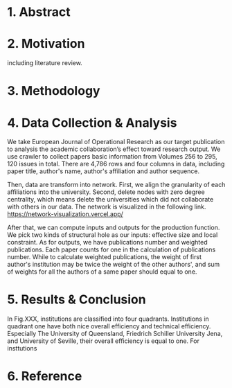 # 1. Abstract
# 2. Motivation
   including literature review.
# 3. Methodology
# 4. Data Collection & Analysis
We take European Journal of Operational Research as our target publication to analysis the academic collaboration’s effect toward research output. We use crawler to collect papers basic information from Volumes 256 to 295, 120 issues in total. There are 4,786 rows and four columns in data, including paper title, author's name, author's affiliation and author sequence.

Then, data are transform into network. First, we align the granularity of each affiliations into the university. Second, delete nodes with zero degree centrality, which means delete the universities which did not collaborate with others in our data. The network is visualized in the following link. https://network-visualization.vercel.app/
<!-- Add some description. ex. who is the centrality, where is NTU, Georgia Tech -->

After that, we can compute inputs and outputs for the production function. We pick two kinds of structural hole as our inputs: effective size and local constraint. As for outputs, we have publications number and weighted publications. Each paper counts for one in the calculation of publications number. While to calculate weighted publications, the weight of first author's institution may be twice the weight of the other authors', and sum of weights for all the authors of a same paper should equal to one.


# 5. Results & Conclusion
In Fig.XXX, institutions are classified into four quadrants. Institutions in quadrant one have both nice overall efficiency and technical efficiency. Especially The University of Queensland, Friedrich Schiller University Jena, and University of Seville, their overall efficiency is equal to one. For insttutions
<!-- 放p20圖片 -->

# 6. Reference
